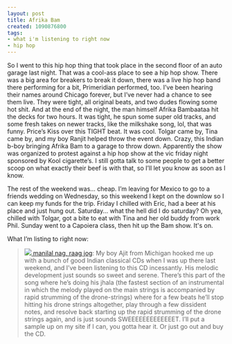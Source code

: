 ```yaml
---
layout: post
title: Afrika Bam
created: 1090876800
tags:
- what i'm listening to right now
- hip hop
---
```

So I went to this hip hop thing that took place in the second floor of an auto garage last night. That was a cool-ass place to see a hip hop show. There was a big area for breakers to break it down, there was a live hip hop band there performing for a bit, Primeridian performed, too. I’ve been hearing their names around Chicago forever, but I’ve never had a chance to see them live. They were tight, all original beats, and two dudes flowing some hot shit. And at the end of the night, the man himself Afrika Bambaataa hit the decks for two hours. It was tight, he spun some super old tracks, and some fresh takes on newer tracks, like the milkshake song, lol, that was funny. Price’s Kiss over this TIGHT beat. It was cool. Tolgar came by, Tina came by, and my boy Ranjit helped throw the event down. Crazy, this Indian b-boy bringing Afrika Bam to a garage to throw down. Apparently the show was organized to protest against a hip hop show at the vic friday night sponsored by Kool cigarette’s. I still gotta talk to some people to get a better scoop on what exactly their beef is with that, so I’ll let you know as soon as I know.

The rest of the weekend was... cheap. I’m leaving for Mexico to go to a friends wedding on Wednesday, so this weekend I kept on the downlow so I can keep my funds for the trip. Friday I chilled with Eric, had a beer at his place and just hung out. Saturday... what the hell did I do saturday? Oh yea, chilled with Tolgar, got a bite to eat with Tina and her old buddy from work Phil. Sunday went to a Capoiera class, then hit up the Bam show. It's on.

What I’m listing to right now:

> 
> [![](http://images.amazon.com/images/P/B000006K7K.01.MZZZZZZZ.jpg) manilal nag, raag jog](http://www.amazon.com/exec/obidos/ASIN/B000006K7K/nikhiltrivedi-20): My boy Ajit from Michigan hooked me up with a bunch of good Indian classical CDs when I was up there last weekend, and I’ve been listening to this CD incessantly. His melodic development just sounds so sweet and serene. There’s this part of the song where he’s doing his jhala (the fastest section of an instrumental in which the melody played on the main strings is accompanied by rapid strumming of the drone-strings) where for a few beats he’ll stop hitting his drone strings altogether, play through a few dissident notes, and resolve back starting up the rapid strumming of the drone strings again, and is just sounds SWEEEEEEEEEEEEET. I’ll put a sample up on my site if I can, you gotta hear it. Or just go out and buy the CD.
> 
